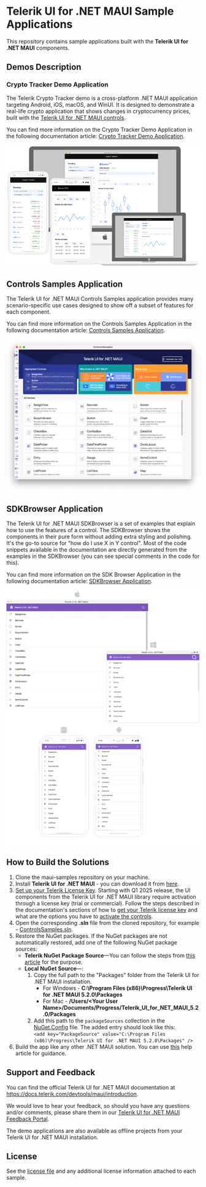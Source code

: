 # Telerik UI for .NET MAUI Sample Applications

This repository contains sample applications built with the **Telerik UI for .NET MAUI** components.

## Demos Description

### Crypto Tracker Demo Application

The Telerik Crypto Tracker demo is a cross-platform .NET MAUI application targeting Android, iOS, macOS, and WinUI. It is designed to demonstrate a real-life crypto application that shows changes in cryptocurrency prices, built with the [Telerik UI for .NET MAUI controls](https://www.telerik.com/maui-ui).

You can find more information on the Crypto Tracker Demo Application in the following documentation article: [Crypto Tracker Demo Application](https://docs.telerik.com/devtools/maui/demos-and-sample-apps/crypto-app).

<p align="center"> <img src="Images/Telerik-UI-For-MAUI-CryptoTracker-Image.png"/></p>

## Controls Samples Application

The Telerik UI for .NET MAUI Controls Samples application provides many scenario-specific use cases designed to show off a subset of features for each component.

You can find more information on the Controls Samples Application in the following documentation article: [Controls Samples Application](https://docs.telerik.com/devtools/maui/demos-and-sample-apps/controls-showcase-app).

<p align="center"> <img src="Images/Telerik-UI-For-MAUI-ControlsSamples-Image.png"/></p>

## SDKBrowser Application

The Telerik UI for .NET MAUI SDKBrowser is a set of examples that explain how to use the features of a control. The SDKBrowser shows the components in their pure form without adding extra styling and polishing. It's the go-to source for "how do I use X in Y control". Most of the code snippets available in the documentation are directly generated from the examples in the SDKBrowser (you can see special comments in the code for this).

You can find more information on the SDK Browser Application in the following documentation article: [SDKBrowser Application](https://docs.telerik.com/devtools/maui/demos-and-sample-apps/sdkbrowser-app).

<p align="center"> <img src="Images/Telerik-UI-For-MAUI-SDKBrowser-Image.png"/></p>

## How to Build the Solutions

1. Clone the maui-samples repository on your machine.
1. Install **Telerik UI for .NET MAUI** - you can download it from [here](https://www.telerik.com/maui-ui).
1. [Set up your Telerik License Key](https://docs.telerik.com/devtools/maui/installation/licensing/set-up-your-license). Starting with Q1 2025 release, the UI components from the Telerik UI for .NET MAUI library require activation through a license key (trial or commercial). 
Follow the steps described in the documentation's sections of how to [get your Telerik license key](https://docs.telerik.com/devtools/maui/installation/licensing/set-up-your-license#downloading-the-license-key) and what are the options you have to [activate the controls](https://docs.telerik.com/devtools/maui/installation/licensing/set-up-your-license#activating-the-telerik-ui-for-net-maui-components). 
1. Open the corresponding **.sln** file from the cloned repository, for example - [ControlsSamples.sln](/Samples/ControlsSamples/ControlsSamples.sln).
1. Restore the NuGet packages. If the NuGet packages are not automatically restored, add one of the following NuGet package sources:
    * **Telerik NuGet Package Source**&mdash;You can follow the steps from [this article](https://docs.telerik.com/devtools/maui/get-started/windows/first-steps-nuget) for the purpose.
    * **Local NuGet Source**&mdash;:
        1. Copy the full path to the "Packages" folder from the Telerik UI for .NET MAUI installation.
            - For Windows - **C:\Program Files (x86)\Progress\Telerik UI for .NET MAUI 5.2.0\Packages**
            - For Mac - **/Users/&lt;Your User Name&gt;/Documents/Progress/Telerik_UI_for_NET_MAUI_5.2.0/Packages**
        1. Add this path to the `packageSources` collection in the [NuGet.Config](/Samples/NuGet.Config) file. The added entry should look like this: <br/>
        `<add key="PackageSource" value="C:\Program Files (x86)\Progress\Telerik UI for .NET MAUI 5.2.0\Packages" />`
1. Build the app like any other .NET MAUI solution. You can use [this](https://docs.telerik.com/devtools/maui/demos-and-sample-apps/crypto-app) help article for guidance.

## Support and Feedback

You can find the official Telerik UI for .NET MAUI documentation at https://docs.telerik.com/devtools/maui/introduction.

We would love to hear your feedback, so should you have any questions and/or comments, please share them in our [Telerik UI for .NET MAUI Feedback Portal](https://feedback.telerik.com/maui).

The demo applications are also available as offline projects from your Telerik UI for .NET MAUI installation.

## License

See the [license file](LICENSE.md) and any additional license information attached to each sample.